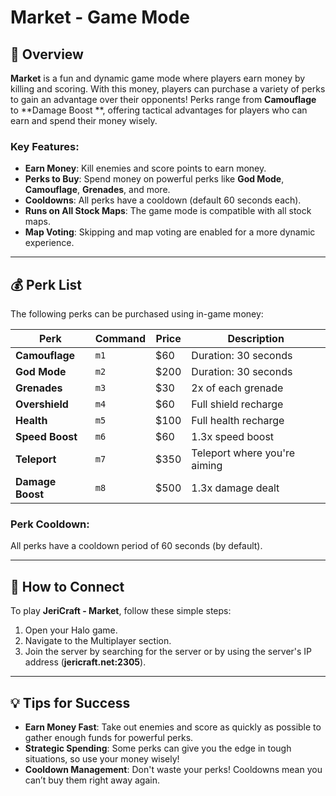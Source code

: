 # Market - Game Mode

## 📝 Overview

**Market** is a fun and dynamic game mode where players earn money by killing and scoring. With this money, players can
purchase a variety of perks to gain an advantage over their opponents! Perks range from **Camouflage** to **Damage Boost
**, offering tactical advantages for players who can earn and spend their money wisely.

### Key Features:

- **Earn Money**: Kill enemies and score points to earn money.
- **Perks to Buy**: Spend money on powerful perks like **God Mode**, **Camouflage**, **Grenades**, and more.
- **Cooldowns**: All perks have a cooldown (default 60 seconds each).
- **Runs on All Stock Maps**: The game mode is compatible with all stock maps.
- **Map Voting**: Skipping and map voting are enabled for a more dynamic experience.

---

## 💰 Perk List

The following perks can be purchased using in-game money:

| **Perk**         | **Command** | **Price** | **Description**              |
|------------------|-------------|-----------|------------------------------|
| **Camouflage**   | `m1`        | $60       | Duration: 30 seconds         |
| **God Mode**     | `m2`        | $200      | Duration: 30 seconds         |
| **Grenades**     | `m3`        | $30       | 2x of each grenade           |
| **Overshield**   | `m4`        | $60       | Full shield recharge         |
| **Health**       | `m5`        | $100      | Full health recharge         |
| **Speed Boost**  | `m6`        | $60       | 1.3x speed boost             |
| **Teleport**     | `m7`        | $350      | Teleport where you're aiming |
| **Damage Boost** | `m8`        | $500      | 1.3x damage dealt            |

### Perk Cooldown:

All perks have a cooldown period of 60 seconds (by default).

---

## 📡 How to Connect

To play **JeriCraft - Market**, follow these simple steps:

1. Open your Halo game.
2. Navigate to the Multiplayer section.
3. Join the server by searching for the server or by using the server's IP address (**jericraft.net:2305**).

---

## 💡 Tips for Success

- **Earn Money Fast**: Take out enemies and score as quickly as possible to gather enough funds for powerful perks.
- **Strategic Spending**: Some perks can give you the edge in tough situations, so use your money wisely!
- **Cooldown Management**: Don't waste your perks! Cooldowns mean you can’t buy them right away again.
